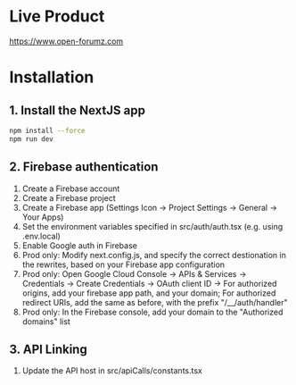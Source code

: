 # Live Product
https://www.open-forumz.com

# Installation

## 1. Install the NextJS app
````bash
npm install --force
npm run dev
````

## 2. Firebase authentication
1. Create a Firebase account
2. Create a Firebase project
3. Create a Firebase app (Settings Icon -> Project Settings -> General -> Your Apps)
4. Set the environment variables specified in src/auth/auth.tsx (e.g. using .env.local)
5. Enable Google auth in Firebase
6. Prod only: Modify next.config.js, and specify the correct destionation in the rewrites, based on your Firebase app configuration
7. Prod only: Open Google Cloud Console -> APIs & Services -> Credentials -> Create Credentials -> OAuth client ID -> For authorized origins, add your firebase app path, and your domain; For authorized redirect URIs, add the same as before, with the prefix "/__/auth/handler"
8. Prod only: In the Firebase console, add your domain to the "Authorized domains" list

## 3. API Linking
1. Update the API host in src/apiCalls/constants.tsx
